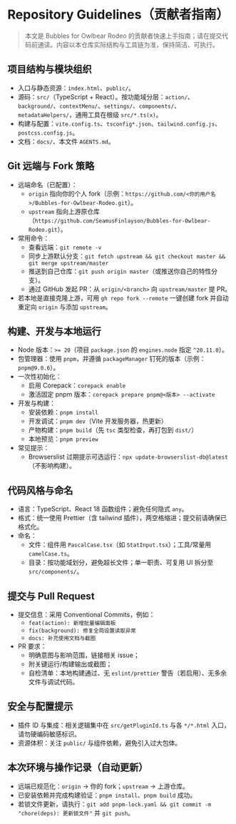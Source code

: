 # Repository Guidelines（贡献者指南）

> 本文是 Bubbles for Owlbear Rodeo 的贡献者快速上手指南；请在提交代码前通读。内容以本仓库实际结构与工具链为准，保持简洁、可执行。

## 项目结构与模块组织
- 入口与静态资源：`index.html`、`public/`。
- 源码：`src/`（TypeScript + React）。按功能域分层：`action/`、`background/`、`contextMenu/`、`settings/`、`components/`、`metadataHelpers/`，通用工具在根级 `src/*.ts(x)`。
- 构建与配置：`vite.config.ts`、`tsconfig*.json`、`tailwind.config.js`、`postcss.config.js`。
- 文档：`docs/`、本文件 `AGENTS.md`。

## Git 远端与 Fork 策略
- 远端命名（已配置）：
  - `origin` 指向你的个人 fork（示例：`https://github.com/<你的用户名>/Bubbles-for-Owlbear-Rodeo.git`）。
  - `upstream` 指向上游原仓库（`https://github.com/SeamusFinlayson/Bubbles-for-Owlbear-Rodeo.git`）。
- 常用命令：
  - 查看远端：`git remote -v`
  - 同步上游默认分支：`git fetch upstream && git checkout master && git merge upstream/master`
  - 推送到自己仓库：`git push origin master`（或推送你自己的特性分支）。
  - 通过 GitHub 发起 PR：从 `origin/<branch>` 向 `upstream/master` 提 PR。
- 若本地是直接克隆上游，可用 `gh repo fork --remote` 一键创建 fork 并自动重定向 `origin` 与添加 `upstream`。

## 构建、开发与本地运行
- Node 版本：`>= 20`（项目 `package.json` 的 `engines.node` 指定 `^20.11.0`）。
- 包管理器：使用 `pnpm`，并遵循 `packageManager` 钉死的版本（示例：`pnpm@9.0.6`）。
- 一次性初始化：
  - 启用 Corepack：`corepack enable`
  - 激活固定 pnpm 版本：`corepack prepare pnpm@<版本> --activate`
- 开发与构建：
  - 安装依赖：`pnpm install`
  - 开发调试：`pnpm dev`（Vite 开发服务器，热更新）
  - 产物构建：`pnpm build`（先 `tsc` 类型检查，再打包到 `dist/`）
  - 本地预览：`pnpm preview`
- 常见提示：
  - Browserslist 过期提示可选运行：`npx update-browserslist-db@latest`（不影响构建）。

## 代码风格与命名
- 语言：TypeScript、React 18 函数组件；避免任何隐式 `any`。
- 格式：统一使用 Prettier（含 tailwind 插件），两空格缩进；提交前请确保已格式化。
- 命名：
  - 文件：组件用 `PascalCase.tsx`（如 `StatInput.tsx`）；工具/常量用 `camelCase.ts`。
  - 目录：按功能域划分，避免超长文件；单一职责、可复用 UI 拆分至 `src/components/`。

## 提交与 Pull Request
- 提交信息：采用 Conventional Commits，例如：
  - `feat(action): 新增批量编辑面板`
  - `fix(background): 修复全局设置读取异常`
  - `docs: 补充使用文档与截图`
- PR 要求：
  - 明确意图与影响范围，链接相关 issue；
  - 附关键运行/构建输出或截图；
  - 自检清单：本地构建通过、无 `eslint/prettier` 警告（若启用）、无多余文件与调试代码。

## 安全与配置提示
- 插件 ID 与集成：相关逻辑集中在 `src/getPluginId.ts` 与各 `*/*.html` 入口，请勿硬编码敏感标识。
- 资源体积：关注 `public/` 与组件依赖，避免引入过大包体。

## 本次环境与操作记录（自动更新）
- 远端已规范化：`origin` → 你的 fork；`upstream` → 上游仓库。
- 已安装依赖并完成构建验证：`pnpm install`、`pnpm build` 成功。
- 若锁文件更新，请执行：`git add pnpm-lock.yaml && git commit -m "chore(deps): 更新锁文件"` 并 `git push`。

